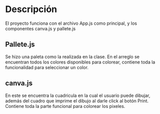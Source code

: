 # Descripción
El proyecto funciona con el archivo App.js como principal, y los componentes canva.js 
y pallete.js

## Pallete.js
Se hizo una paleta como la realizada en la clase. En el arreglo se encuentran todos los colores disponibles para
colorear, contiene toda la funcionalidad para seleccionar un color.

## canva.js
En este se encuentra la cuadricula en la cual el usuario puede dibujar, además del cuadro que imprime el dibujo al
darle click al botón Print. Contiene toda la parte funcional para colorear los pixeles.

